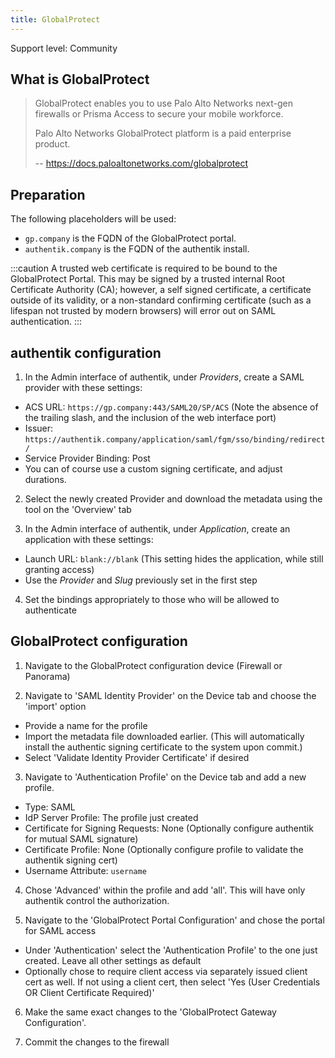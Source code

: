 ```yaml
---
title: GlobalProtect
---
```


<span class="badge badge--secondary">Support level: Community</span>

## What is GlobalProtect

> GlobalProtect enables you to use Palo Alto Networks next-gen firewalls or Prisma Access to secure your mobile workforce.
>
> Palo Alto Networks GlobalProtect platform is a paid enterprise product.
>
> -- https://docs.paloaltonetworks.com/globalprotect

## Preparation

The following placeholders will be used:

-   `gp.company` is the FQDN of the GlobalProtect portal.
-   `authentik.company` is the FQDN of the authentik install.

:::caution
A trusted web certificate is required to be bound to the GlobalProtect Portal. This may be signed by a trusted internal Root Certificate Authority (CA); however, a self signed certificate, a certificate outside of its validity, or a non-standard confirming certificate (such as a lifespan not trusted by modern browsers) will error out on SAML authentication.
:::

## authentik configuration

1. In the Admin interface of authentik, under _Providers_, create a SAML provider with these settings:

-   ACS URL: `https://gp.company:443/SAML20/SP/ACS` (Note the absence of the trailing slash, and the inclusion of the web interface port)
-   Issuer: `https://authentik.company/application/saml/fgm/sso/binding/redirect/`
-   Service Provider Binding: Post
-   You can of course use a custom signing certificate, and adjust durations.

2.  Select the newly created Provider and download the metadata using the tool on the 'Overview' tab

3.  In the Admin interface of authentik, under _Application_, create an application with these settings:

-   Launch URL: `blank://blank` (This setting hides the application, while still granting access)
-   Use the _Provider_ and _Slug_ previously set in the first step

4. Set the bindings appropriately to those who will be allowed to authenticate

## GlobalProtect configuration

1. Navigate to the GlobalProtect configuration device (Firewall or Panorama)

2. Navigate to 'SAML Identity Provider' on the Device tab and choose the 'import' option

-   Provide a name for the profile
-   Import the metadata file downloaded earlier. (This will automatically install the authentic signing certificate to the system upon commit.)
-   Select 'Validate Identity Provider Certificate' if desired

3. Navigate to 'Authentication Profile' on the Device tab and add a new profile.

-   Type: SAML
-   IdP Server Profile: The profile just created
-   Certificate for Signing Requests: None (Optionally configure authentik for mutual SAML signature)
-   Certificate Profile: None (Optionally configure profile to validate the authentik signing cert)
-   Username Attribute: `username`

4. Chose 'Advanced' within the profile and add 'all'. This will have only authentik control the authorization.

5. Navigate to the 'GlobalProtect Portal Configuration' and chose the portal for SAML access

-   Under 'Authentication' select the 'Authentication Profile' to the one just created. Leave all other settings as default
-   Optionally chose to require client access via separately issued client cert as well. If not using a client cert, then select 'Yes (User Credentials OR Client Certificate Required)'

6. Make the same exact changes to the 'GlobalProtect Gateway Configuration'.

7. Commit the changes to the firewall

